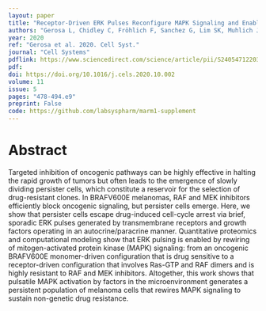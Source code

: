 ```yaml
---
layout: paper
title: "Receptor-Driven ERK Pulses Reconfigure MAPK Signaling and Enable Persistence of Drug-Adapted BRAF-Mutant Melanoma Cells"
authors: "Gerosa L, Chidley C, Fröhlich F, Sanchez G, Lim SK, Muhlich J, Chen J, Vallabhaneni S, Baker GJ, Schapiro D, Atanasova MI, Chylek LA, Shi T, Yi L, Nicora CD, Claas A, Ng TS, Kohler RH, Lauffenburger DA, Weissleder R, Miller MA, Qian W, Wiley HS, Sorger PK"
year: 2020
ref: "Gerosa et al. 2020. Cell Syst."
journal: "Cell Systems"
pdflink: https://www.sciencedirect.com/science/article/pii/S2405471220303707/pdfft?md5=33c653ba161ef036b0b0330e03a73f67&pid=1-s2.0-S2405471220303707-main.pdf
pdf: 
doi: https://doi.org/10.1016/j.cels.2020.10.002
volume: 11
issue: 5
pages: "478-494.e9"
preprint: False
code: https://github.com/labsyspharm/marm1-supplement
---
```


# Abstract

Targeted inhibition of oncogenic pathways can be highly effective in halting the rapid growth of tumors but often leads to the emergence of slowly dividing persister cells, which constitute a reservoir for the selection of drug-resistant clones. In BRAFV600E melanomas, RAF and MEK inhibitors efficiently block oncogenic signaling, but persister cells emerge. Here, we show that persister cells escape drug-induced cell-cycle arrest via brief, sporadic ERK pulses generated by transmembrane receptors and growth factors operating in an autocrine/paracrine manner. Quantitative proteomics and computational modeling show that ERK pulsing is enabled by rewiring of mitogen-activated protein kinase (MAPK) signaling: from an oncogenic BRAFV600E monomer-driven configuration that is drug sensitive to a receptor-driven configuration that involves Ras-GTP and RAF dimers and is highly resistant to RAF and MEK inhibitors. Altogether, this work shows that pulsatile MAPK activation by factors in the microenvironment generates a persistent population of melanoma cells that rewires MAPK signaling to sustain non-genetic drug resistance.
